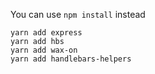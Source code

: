 You can use `npm install` instead
```
yarn add express
yarn add hbs
yarn add wax-on
yarn add handlebars-helpers
```